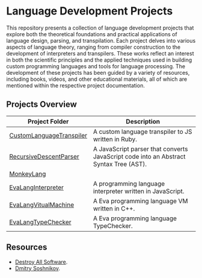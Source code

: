 # Language Development Projects

This repository presents a collection of language development projects that explore both the theoretical foundations and practical applications of language design, parsing, and transpilation. Each project delves into various aspects of language theory, ranging from compiler construction to the development of interpreters and transpilers. These works reflect an interest in both the scientific principles and the applied techniques used in building custom programming languages and tools for language processing. The development of these projects has been guided by a variety of resources, including books, videos, and other educational materials, all of which are mentioned within the respective project documentation.

## Projects Overview
| Project Folder                     | Description                                                                 |
|------------------------------------|-----------------------------------------------------------------------------|
| [CustomLanguageTranspiler](01_CustomLanguageTranspiler) | A custom language transpiler to JS written in Ruby. |
| [RecursiveDescentParser](02_RecursiveDescentParser)     | A JavaScript parser that converts JavaScript code into an Abstract Syntax Tree (AST). |
| [MonkeyLang](03_MonkeyLang)     |  |
| [EvaLangInterpreter](04_EvaLangInterpreter)             | A programming language interpreter written in JavaScript. |
| [EvaLangVitualMachine](05_EvaLangVM)                    | A Eva programming language VM written in C++. |
| [EvaLangTypeChecker](06_EvaLangTypeChecker)             | A Eva programming language TypeChecker. |

## Resources

- [Destroy All Software](https://www.destroyallsoftware.com).
- [Dmitry Soshnikov](http://dmitrysoshnikov.com/).

